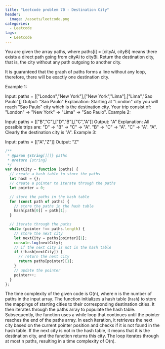 ```yaml
---
title: "Leetcode problem 70 - Destination City"
header:
  image: /assets/leetcode.png
categories:
  - Leetcode
tags:
  - Leetcode
---
```


You are given the array paths, where paths[i] = [cityAi, cityBi] means there exists a direct path going from cityAi to cityBi. Return the destination city, that is, the city without any path outgoing to another city.

It is guaranteed that the graph of paths forms a line without any loop, therefore, there will be exactly one destination city.

Example 1:

Input: paths = [["London","New York"],["New York","Lima"],["Lima","Sao Paulo"]]
Output: "Sao Paulo"
Explanation: Starting at "London" city you will reach "Sao Paulo" city which is the destination city. Your trip consist of: "London" -> "New York" -> "Lima" -> "Sao Paulo".
Example 2:

Input: paths = [["B","C"],["D","B"],["C","A"]]
Output: "A"
Explanation: All possible trips are:
"D" -> "B" -> "C" -> "A".
"B" -> "C" -> "A".
"C" -> "A".
"A".
Clearly the destination city is "A".
Example 3:

Input: paths = [["A","Z"]]
Output: "Z"

```js
/**
 * @param {string[][]} paths
 * @return {string}
 */
var destCity = function (paths) {
  // create a hash table to store the paths
  let hash = {};
  // create a pointer to iterate through the paths
  let pointer = 0;

  // store the paths in the hash table
  for (const path of paths) {
    // store the paths in the hash table
    hash[path[0]] = path[1];
  }

  // iterate through the paths
  while (pointer !== paths.length) {
    // store the next city
    let nextCity = paths[pointer][1];
    console.log(nextCity);
    // if the next city is not in the hash table
    if (!hash[nextCity]) {
      // return the next city
      return paths[pointer][1];
    }
    // update the pointer
    pointer++;
  }
};
```

The time complexity of the given code is O(n), where n is the number of paths in the input array. The function initializes a hash table (`hash`) to store the mappings of starting cities to their corresponding destination cities. It then iterates through the paths array to populate the hash table. Subsequently, the function uses a while loop that continues until the pointer reaches the end of the paths array. In each iteration, it retrieves the next city based on the current pointer position and checks if it is not found in the hash table. If the next city is not in the hash table, it means that it is the destination city, and the function returns this city. The loop iterates through at most n paths, resulting in a time complexity of O(n).
